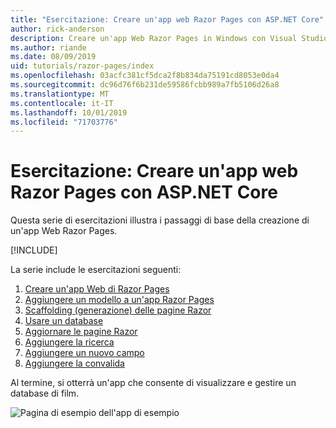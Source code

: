 ```yaml
---
title: "Esercitazione: Creare un'app web Razor Pages con ASP.NET Core"
author: rick-anderson
description: Creare un'app Web Razor Pages in Windows con Visual Studio, ASP.NET Core ed EF Core.
ms.author: riande
ms.date: 08/09/2019
uid: tutorials/razor-pages/index
ms.openlocfilehash: 03acfc381cf5dca2f8b834da75191cd8053e0da4
ms.sourcegitcommit: dc96d76f6b231de59586fcbb989a7fb5106d26a8
ms.translationtype: MT
ms.contentlocale: it-IT
ms.lasthandoff: 10/01/2019
ms.locfileid: "71703776"
---
```

# <a name="tutorial-create-a-razor-pages-web-app-with-aspnet-core"></a>Esercitazione: Creare un'app web Razor Pages con ASP.NET Core

Questa serie di esercitazioni illustra i passaggi di base della creazione di un'app Web Razor Pages. 

[!INCLUDE[](~/includes/advancedRP.md)]

La serie include le esercitazioni seguenti:

1. [Creare un'app Web di Razor Pages](xref:tutorials/razor-pages/razor-pages-start)
1. [Aggiungere un modello a un'app Razor Pages](xref:tutorials/razor-pages/model)
1. [Scaffolding (generazione) delle pagine Razor](xref:tutorials/razor-pages/page)
1. [Usare un database](xref:tutorials/razor-pages/sql)
1. [Aggiornare le pagine Razor](xref:tutorials/razor-pages/da1)
1. [Aggiungere la ricerca](xref:tutorials/razor-pages/search)
1. [Aggiungere un nuovo campo](xref:tutorials/razor-pages/new-field)
1. [Aggiungere la convalida](xref:tutorials/razor-pages/validation)

Al termine, si otterrà un'app che consente di visualizzare e gestire un database di film.

![Pagina di esempio dell'app di esempio](index/_static/sample-page.png)
